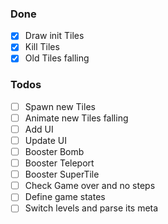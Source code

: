 ### Done
- [x] Draw init Tiles
- [x] Kill Tiles
- [x] Old Tiles falling

### Todos
- [ ] Spawn new Tiles
- [ ] Animate new Tiles falling
- [ ] Add UI
- [ ] Update UI
- [ ] Booster Bomb
- [ ] Booster Teleport
- [ ] Booster SuperTile
- [ ] Check Game over and no steps
- [ ] Define game states
- [ ] Switch levels and parse its meta